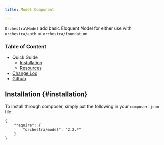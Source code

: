 ```yaml
---
title: Model Component

---
```


`Orchestra\Model` add basic Eloquent Model for either use with `orchestra/auth` or `orchestra/foundation`.

### Table of Content

* Quick Guide
  - [Installation](#installation)
  - [Resources](#resources)
* [Change Log]({doc-url}/components/model/changes#v2-2)
* [Github](https://github.com/orchestral/model)

## Installation {#installation}

To install through composer, simply put the following in your `composer.json` file:

	{
		"require": {
			"orchestra/model": "2.2.*"
		}
	}
